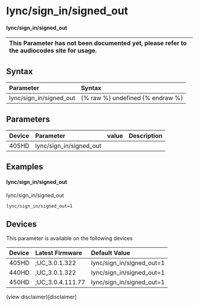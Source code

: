 ﻿---
description: lync/sign_in/signed_out
search:
    keywords: ['lync','sign_in','signed_out']
---

# lync/sign_in/signed_out

#### lync/sign_in/signed_out


| This Parameter has not been documented yet, please refer to the audiocodes site for usage.  |
| :--- |

## Syntax
| Parameter | Syntax |
| :--- | :--- |
|lync/sign_in/signed_out | {% raw %} undefined {% endraw %} |

## Parameters
|Device|Parameter|value|Description|
|:---|:---|:---|:---|
| 405HD | lync/sign_in/signed_out |  |  |

## Examples
#### lync/sign_in/signed_out

lync/sign_in/signed_out

```
lync/sign_in/signed_out=1
```

## Devices
This parameter is available on the following devices

| Device | Latest Firmware | Default Value |
|:---|:---|:---|
| 405HD | ;UC_3.0.1.322 | lync/sign_in/signed_out=1 
| 440HD | ;UC_3.0.1.322 | lync/sign_in/signed_out=1 
| 450HD | ;UC_3.0.4.111.77 | lync/sign_in/signed_out=1 

(view disclaimer)[disclaimer]
